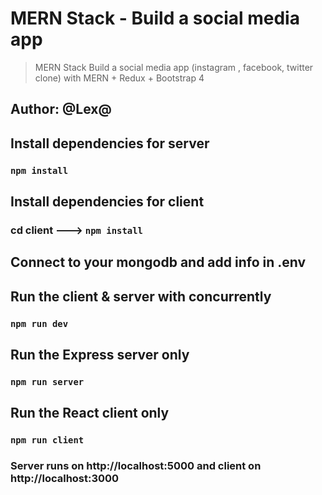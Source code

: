 # MERN Stack - Build a social media app 
> MERN Stack Build  a social media app (instagram , facebook, twitter clone) with MERN  + Redux  + Bootstrap 4



## Author: @Lex@



## Install dependencies for server 
### `npm install`

## Install dependencies for client
### cd client ---> `npm install`

## Connect to your mongodb and add info in .env

## Run the client & server with concurrently
### `npm run dev`

## Run the Express server only
### `npm run server`

## Run the React client only
### `npm run client`

### Server runs on http://localhost:5000 and client on http://localhost:3000


